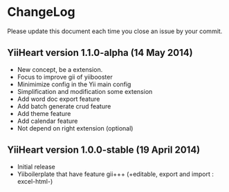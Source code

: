 # ChangeLog
Please update this document each time you close an issue by your commit.

## YiiHeart version 1.1.0-alpha (14 May 2014)
- New concept, be a extension.
- Focus to improve gii of yiibooster
- Minimimize config in the Yii main config
-	Simplification and modification some extension
-	Add word doc export feature
-	Add batch generate crud feature
-	Add theme feature
-	Add calendar feature
-	Not depend on right extension (optional)


## YiiHeart version 1.0.0-stable (19 April 2014)
- Initial release
-	Yiiboilerplate that have feature gii+++ (+editable, export and import : excel-html-)
